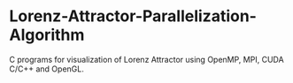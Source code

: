 # Lorenz-Attractor-Parallelization-Algorithm
C programs for visualization of Lorenz Attractor using OpenMP, MPI, CUDA C/C++ and OpenGL.
